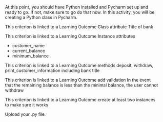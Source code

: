 At this point, you should have Python installed and Pycharm set up and ready to go. If not, make sure to go do that now. 
In this activity, you will be creating a Python class in Pycharm.

This criterion is linked to a Learning Outcome Class attribute
Title of bank

This criterion is linked to a Learning Outcome Instance attributes
- customer_name
- current_balance
- minimum_balance

This criterion is linked to a Learning Outcome methods
deposit, withdraw, print_customer_information including bank title

This criterion is linked to a Learning Outcome add validation
In the event that the remaining balance is less than the minimal balance, the user cannot withdraw

This criterion is linked to a Learning Outcome
create at least two instances to make sure it works

Upload your .py file.
